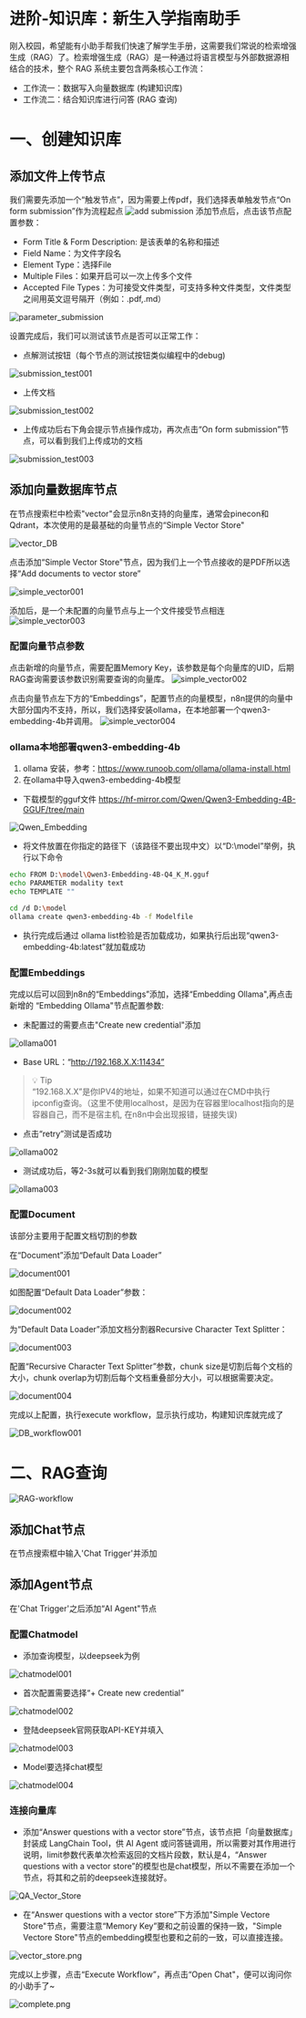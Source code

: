 #  进阶-知识库：新生入学指南助手 
刚入校园，希望能有小助手帮我们快速了解学生手册，这需要我们常说的检索增强生成（RAG）了。检索增强生成（RAG）是一种通过将语言模型与外部数据源相结合的技术，整个 RAG 系统主要包含两条核心工作流：

- 工作流一：数据写入向量数据库 (构建知识库)
- 工作流二：结合知识库进行问答 (RAG 查询)
# 一、创建知识库
## 添加文件上传节点
我们需要先添加一个“触发节点”，因为需要上传pdf，我们选择表单触发节点“On form submission”作为流程起点
![add submission](Simple-RAG/add_submission.png)
添加节点后，点击该节点配置参数：
- Form Title & Form Description: 是该表单的名称和描述
- Field Name：为文件字段名
- Element Type：选择File
- Multiple Files：如果开启可以一次上传多个文件
- Accepted File Types：为可接受文件类型，可支持多种文件类型，文件类型之间用英文逗号隔开（例如：.pdf,.md）

![parameter_submission](Simple-RAG/parameter_submission.png)

设置完成后，我们可以测试该节点是否可以正常工作：

- 点解测试按钮（每个节点的测试按钮类似编程中的debug)

![submission_test001](Simple-RAG/submission_test001.png)

- 上传文档
  
![submission_test002](Simple-RAG/submission_test002.png)

- 上传成功后右下角会提示节点操作成功，再次点击“On form submission”节点，可以看到我们上传成功的文档

![submission_test003](Simple-RAG/submission_test003.png)

## 添加向量数据库节点
在节点搜索栏中检索"vector"会显示n8n支持的向量库，通常会pinecon和Qdrant，本次使用的是最基础的向量节点的“Simple Vector Store"

![vector_DB](Simple-RAG/vector_DB.png)

点击添加“Simple Vector Store"节点，因为我们上一个节点接收的是PDF所以选择“Add documents to vector store”

![simple_vector001](Simple-RAG/simple_vector001.png)

添加后，是一个未配置的向量节点与上一个文件接受节点相连
![simple_vector003](Simple-RAG/simple_vector003.png)

### 配置向量节点参数

点击新增的向量节点，需要配置Memory Key，该参数是每个向量库的UID，后期RAG查询需要该参数识别需要查询的向量库。
![simple_vector002](Simple-RAG/simple_vector002.png)

点击向量节点左下方的“Embeddings”，配置节点的向量模型，n8n提供的向量中大部分国内不支持，所以，我们选择安装ollama，在本地部署一个qwen3-embedding-4b并调用。
![simple_vector004](Simple-RAG/simple_vector004.png)

### ollama本地部署qwen3-embedding-4b
1. ollama 安装，参考：https://www.runoob.com/ollama/ollama-install.html
2. 在ollama中导入qwen3-embedding-4b模型
- 下载模型的gguf文件 https://hf-mirror.com/Qwen/Qwen3-Embedding-4B-GGUF/tree/main

![Qwen_Embedding](Simple-RAG/Qwen_Embedding.png)

- 将文件放置在你指定的路径下（该路径不要出现中文）以“D:\model”举例，执行以下命令
```bash
echo FROM D:\model\Qwen3-Embedding-4B-Q4_K_M.gguf
echo PARAMETER modality text
echo TEMPLATE ""

cd /d D:\model
ollama create qwen3-embedding-4b -f Modelfile
```
- 执行完成后通过 ollama list检验是否加载成功，如果执行后出现“qwen3-embedding-4b:latest”就加载成功

### 配置Embeddings
完成以后可以回到n8n的“Embeddings”添加，选择“Embedding Ollama",再点击新增的 “Embedding Ollama"节点配置参数:

- 未配置过的需要点击"Create new credential"添加

![ollama001](Simple-RAG/ollama001.png)

- Base URL：“http://192.168.X.X:11434”
> 💡 Tip  
>“192.168.X.X”是你IPV4的地址，如果不知道可以通过在CMD中执行ipconfig查询。（这里不使用localhost，是因为在容器里localhost指向的是容器自己，而不是宿主机, 在n8n中会出现报错，链接失误)

- 点击“retry”测试是否成功

![ollama002](Simple-RAG/ollama002.png)

- 测试成功后，等2-3s就可以看到我们刚刚加载的模型
  
![ollama003](Simple-RAG/ollama003.png)

### 配置Document
该部分主要用于配置文档切割的参数

在“Document”添加“Default Data Loader”

![document001](Simple-RAG/document001.png)

如图配置“Default Data Loader”参数：

![document002](Simple-RAG/document002.png)

为“Default Data Loader”添加文档分割器Recursive Character Text Splitter：

![document003](Simple-RAG/document003.png)

配置“Recursive Character Text Splitter”参数，chunk size是切割后每个文档的大小，chunk overlap为切割后每个文档重叠部分大小，可以根据需要决定。

![document004](Simple-RAG/document004.png)

完成以上配置，执行execute workflow，显示执行成功，构建知识库就完成了

![DB_workflow001](Simple-RAG/DB_workflow001.png)

# 二、RAG查询

![RAG-workflow](Simple-RAG/RAG-workflow.png)

## 添加Chat节点
在节点搜索框中输入'Chat Trigger'并添加

## 添加Agent节点
在'Chat Trigger'之后添加“AI Agent"节点

### 配置Chatmodel

- 添加查询模型，以deepseek为例

![chatmodel001](Simple-RAG/chatmodel001.png)

- 首次配置需要选择“+ Create new credential”
  
![chatmodel002](Simple-RAG/chatmodel002.png)

- 登陆deepseek官网获取API-KEY并填入
  
![chatmodel003](Simple-RAG/chatmodel003.png)

- Model要选择chat模型

![chatmodel004](Simple-RAG/chatmodel004.png)

### 连接向量库

- 添加“Answer questions with a vector store”节点，该节点把「向量数据库」封装成 LangChain Tool，供 AI Agent 或问答链调用，所以需要对其作用进行说明，limit参数代表单次检索返回的文档片段数，默认是4，“Answer questions with a vector store”的模型也是chat模型，所以不需要在添加一个节点，将其和之前的deepseek连接就好。

![QA_Vector_Store](Simple-RAG/QA_Vector_Store.png)

- 在“Answer questions with a vector store”下方添加"Simple Vectore Store"节点，需要注意“Memory Key”要和之前设置的保持一致，"Simple Vectore Store"节点的embedding模型也要和之前的一致，可以直接连接。

![vector_store.png](Simple-RAG/vector_store.png)

完成以上步骤，点击“Execute Workflow”，再点击“Open Chat"，便可以询问你的小助手了~

![complete.png](Simple-RAG/complete.png)
